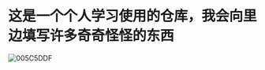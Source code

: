 # 这是一个个人学习使用的仓库，我会向里边填写许多奇奇怪怪的东西
  ![005C5DDF](https://github.com/user-attachments/assets/c212def4-6e50-4ebf-b11c-1e3423673eea)
